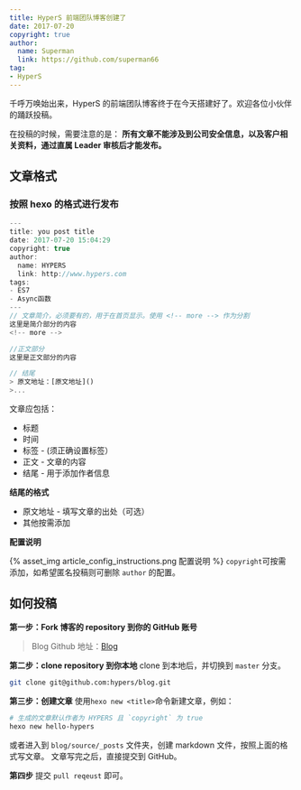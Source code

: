 ```yaml
---
title: HyperS 前端团队博客创建了
date: 2017-07-20
copyright: true
author:
  name: Superman
  link: https://github.com/superman66
tag: 
- HyperS
---
```


千呼万唤始出来，HyperS 的前端团队博客终于在今天搭建好了。欢迎各位小伙伴的踊跃投稿。
<!-- more -->

在投稿的时候，需要注意的是：
**所有文章不能涉及到公司安全信息，以及客户相关资料，通过直属 Leader 审核后才能发布。**

## 文章格式
### 按照 hexo 的格式进行发布
```javascript
---
title: you post title
date: 2017-07-20 15:04:29
copyright: true
author:
  name: HYPERS
  link: http://www.hypers.com
tags:
- ES7
- Async函数
---
// 文章简介，必须要有的，用于在首页显示。使用 <!-- more --> 作为分割
这里是简介部分的内容
<!-- more -->

//正文部分
这里是正文部分的内容

// 结尾
> 原文地址：[原文地址]()
>...
```

文章应包括：
* 标题
* 时间
* 标签 - (须正确设置标签）
* 正文 - 文章的内容
* 结尾 - 用于添加作者信息

**结尾的格式**

* 原文地址 - 填写文章的出处（可选）
* 其他按需添加

**配置说明**

{% asset_img article_config_instructions.png 配置说明 %}
`copyright`可按需添加，如希望匿名投稿则可删除 `author` 的配置。

## 如何投稿
**第一步：Fork 博客的 repository 到你的 GitHub 账号**

>Blog Github 地址：[Blog](https://github.com/hypers/blog)

**第二步：clone repository 到你本地**
clone 到本地后，并切换到 `master` 分支。
```bash
git clone git@github.com:hypers/blog.git
```

**第三步：创建文章**
使用`hexo new <title>`命令新建文章，例如：

```bash
# 生成的文章默认作者为 HYPERS 且 `copyright` 为 true
hexo new hello-hypers
```

或者进入到 `blog/source/_posts` 文件夹，创建 markdown 文件，按照上面的格式写文章。
文章写完之后，直接提交到 GitHub。

**第四步**
提交 `pull reqeust` 即可。

